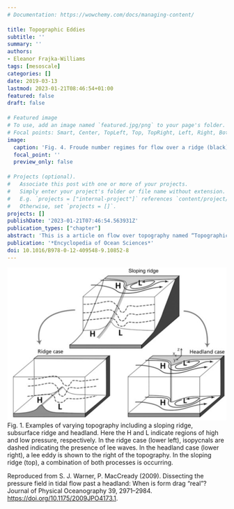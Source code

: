 ```yaml
---
# Documentation: https://wowchemy.com/docs/managing-content/

title: Topographic Eddies
subtitle: ''
summary: ''
authors:
- Eleanor Frajka-Williams
tags: [mesoscale]
categories: []
date: 2019-03-13
lastmod: 2023-01-21T08:46:54+01:00
featured: false
draft: false

# Featured image
# To use, add an image named `featured.jpg/png` to your page's folder.
# Focal points: Smart, Center, TopLeft, Top, TopRight, Left, Right, BottomLeft, Bottom, BottomRight.
image:
  caption: 'Fig. 4. Froude number regimes for flow over a ridge (black) where the gray lines indicate the position of the water surface, and the black lines the relative flow speed.'
  focal_point: ''
  preview_only: false

# Projects (optional).
#   Associate this post with one or more of your projects.
#   Simply enter your project's folder or file name without extension.
#   E.g. `projects = ["internal-project"]` references `content/project/deep-learning/index.md`.
#   Otherwise, set `projects = []`.
projects: []
publishDate: '2023-01-21T07:46:54.563931Z'
publication_types: ["chapter"]
abstract: 'This is a article on flow over topography named “Topographic eddies”. It covers the theory behind flow interactions with topography including islands, headlands and capes, sills and seamounts, as well as observational investigations of the same, and their influence on biology.'
publication: '*Encyclopedia of Ocean Sciences*'
doi: 10.1016/B978-0-12-409548-9.10852-8
---
```


![figure](featured2.png)
Fig. 1. Examples of varying topography including a sloping ridge, subsurface ridge and headland. Here the H and L indicate regions of high and low pressure, respectively. In the ridge case (lower left), isopycnals are dashed indicating the presence of lee waves. In the headland case (lower right), a lee eddy is shown to the right of the topography. In the sloping ridge (top), a combination of both processes is occurring.

Reproduced from S. J. Warner, P. MacCready (2009). Dissecting the pressure field in tidal flow past a headland: When is form drag “real”? Journal of Physical Oceanography 39, 2971–2984. https://doi.org/10.1175/2009JPO4173.1.